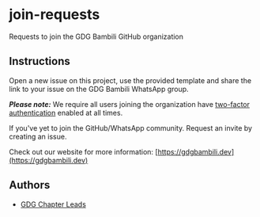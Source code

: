 # join-requests
Requests to join the GDG Bambili GitHub organization

## Instructions

Open a new issue on this project, use the provided template and share the link to your issue on the GDG Bambili WhatsApp group.

**_Please note:_** We require all users joining the organization have [two-factor
authentication](https://blog.github.com/2013-09-03-two-factor-authentication/) enabled at all times.

If you've yet to join the GitHub/WhatsApp community. Request an invite by creating an issue.

Check out our website for more information: [https://gdgbambili.dev](https://gdgbambili.dev)

## Authors

- [GDG Chapter Leads](@GDG-Bambili/admins)
